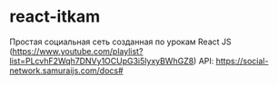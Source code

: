 # react-itkam
Простая социальная сеть созданная по урокам React JS (https://www.youtube.com/playlist?list=PLcvhF2Wqh7DNVy1OCUpG3i5lyxyBWhGZ8)
API: https://social-network.samuraijs.com/docs#

